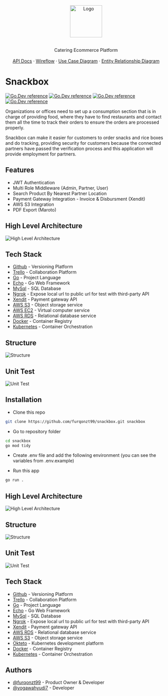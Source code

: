 <div align="center">
  <a href="https://github.com/furqonzt99/snackbox/blob/documentation/documentation/snackbox-logo.png">
    <img src="https://github.com/furqonzt99/snackbox/blob/documentation/documentation/snackbox-logo.png" alt="Logo" height="100">
  </a>
</div>
<div>
  <p align="center">
    </br>Catering Ecommerce Platform</br></br>
    <a href="https://app.swaggerhub.com/apis-docs/furqonzt99/snackbox/1">API Docs</a>
    ·
    <a href="https://whimsical.com/snackbox-UcYKhew5MBhFzJWaCXQbAb">Wireflow</a>
    ·
    <a href="https://github.com/furqonzt99/snackbox/blob/documentation/documentation/snackbox-ucd.png">Use Case Diagram</a>
    ·
    <a href="https://github.com/furqonzt99/snackbox/blob/documentation/documentation/snackbox-erd.png">Entity Relationship Diagram</a>
  </p>
</div>

# Snackbox

[![Go.Dev reference](https://img.shields.io/badge/echo-reference-blue?logo=go&logoColor=blue)](https://github.com/labstack/echo)
[![Go.Dev reference](https://img.shields.io/badge/gorm-reference-blue?logo=go&logoColor=blue)](https://pkg.go.dev/gorm.io/gorm?tab=doc)
[![Go.Dev reference](https://img.shields.io/badge/aws--s3-reference-orange)](https://github.com/awsdocs/aws-doc-sdk-examples/tree/main/go/example_code/s3)
[![Go.Dev reference](https://img.shields.io/badge/maroto-reference-blue)](https://pkg.go.dev/github.com/johnfercher/maroto?tab=doc)

Organizations or offices need to set up a consumption section that is in charge of providing food, where they have to find restaurants and contact them all the time to track their orders to ensure the orders are processed properly.

Snackbox can make it easier for customers to order snacks and rice boxes and do tracking, providing security for customers because the connected partners have passed the verification process and this application will provide employment for partners.

## Features

- JWT Authentication
- Multi Role Middleware (Admin, Partner, User)
- Search Product By Nearest Partner Location
- Payment Gateway Integration - Invoice & Disbursment (Xendit)
- AWS S3 Integration
- PDF Export (Maroto)

## High Level Architecture

![High Level Architecture](https://github.com/furqonzt99/snackbox/blob/documentation/documentation/snackbox-hla.png)

## Tech Stack

- [Github](https://github.com/) - Versioning Platform
- [Trello](https://trello.com/) - Collaboration Platform
- [Go](https://go.dev/) - Project Language
- [Echo](https://echo.labstack.com/) - Go Web Framework
- [MySql](https://www.mysql.com/) - SQL Database
- [Ngrok](https://ngrok.com/) - Expose local url to public url for test with third-party API
- [Xendit](https://docs.xendit.co/) - Payment gateway API
- [AWS S3](https://aws.amazon.com/s3/) - Object storage service
- [AWS EC2](https://aws.amazon.com/ec2/) - Virtual computer service
- [AWS RDS](https://aws.amazon.com/rds/) - Relational database service
- [Docker](https://www.docker.com/) - Container Registry
- [Kubernetes](https://kubernetes.io/) - Container Orchestration

## Structure

![Structure](https://github.com/furqonzt99/snackbox/blob/documentation/documentation/snackbox-structure.png)

## Unit Test

![Unit Test](https://github.com/furqonzt99/snackbox/blob/documentation/documentation/test-result.png)

## Installation

- Clone this repo

```bash
git clone https://github.com/furqonzt99/snackbox.git snackbox
```

- Go to repository folder

```bash
cd snackbox
go mod tidy
```

- Create .env file and add the following environment (you can see the variables from .env.example)

- Run this app

```bash
go run .
```

## High Level Architecture

![High Level Architecture](https://github.com/furqonzt99/snackbox/blob/documentation/documentation/snackbox-hla.png)

## Structure

![Structure](https://github.com/furqonzt99/snackbox/blob/documentation/documentation/snackbox-structure.png)

## Unit Test

![Unit Test](https://github.com/furqonzt99/snackbox/blob/documentation/documentation/test-result.png)

## Tech Stack

- [Github](https://github.com/) - Versioning Platform
- [Trello](https://trello.com/) - Collaboration Platform
- [Go](https://go.dev/) - Project Language
- [Echo](https://echo.labstack.com/) - Go Web Framework
- [MySql](https://www.mysql.com/) - SQL Database
- [Ngrok](https://ngrok.com/) - Expose local url to public url for test with third-party API
- [Xendit](https://docs.xendit.co/) - Payment gateway API
- [AWS RDS](https://aws.amazon.com/rds/) - Relational database service
- [AWS S3](https://aws.amazon.com/s3/) - Object storage service
- [Okteto](https://www.okteto.com/) - Kubernetes development platform
- [Docker](https://www.docker.com/) - Container Registry
- [Kubernetes](https://kubernetes.io/) - Container Orchestration

## Authors

- [@furqonzt99](https://github.com/furqonzt99) - Product Owner & Developer
- [@yogawahyudi7](https://github.com/yogawahyudi7) - Developer
